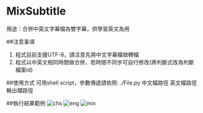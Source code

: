 # MixSubtitle
用途：合併中英文字幕檔為雙字幕，供學習英文為用

##注意事項
1. 程式目前支援UTF-8，請注意先將中文字幕檔做轉檔
2. 程式以中英文相同時間做合併，若時間不同步可自行修改(將判斷式改為判斷檔案id)

##使用方式
可用shell script，參數傳遞請依照:
./File.py 中文檔路徑 英文檔路徑 輸出檔路徑

##執行結果範例
![chs](https://cloud.githubusercontent.com/assets/10824338/6057633/e4725560-ad5a-11e4-8fd3-207c14fc9de2.png)
![eng](https://cloud.githubusercontent.com/assets/10824338/6057634/e474c688-ad5a-11e4-9300-9fa3152c631f.png)
![mix](https://cloud.githubusercontent.com/assets/10824338/6057635/e47854a6-ad5a-11e4-9584-a16a3ebd3dc1.png)
